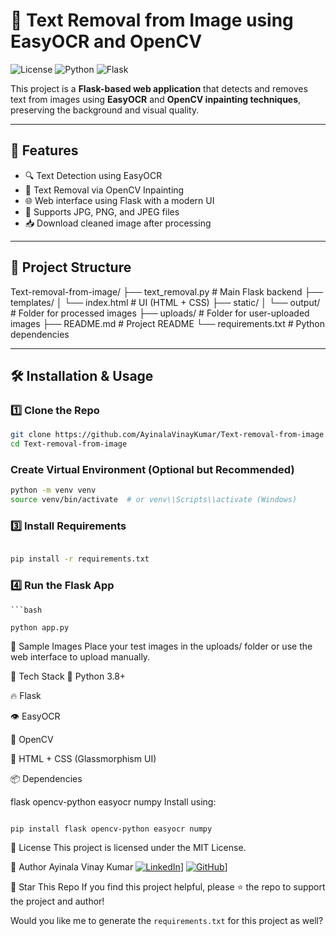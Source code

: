 # 🧼 Text Removal from Image using EasyOCR and OpenCV

![License](https://img.shields.io/badge/license-MIT-green.svg)
![Python](https://img.shields.io/badge/python-3.8+-blue.svg)
![Flask](https://img.shields.io/badge/flask-%5E2.0-lightgrey.svg)

This project is a **Flask-based web application** that detects and removes text from images using **EasyOCR** and **OpenCV inpainting techniques**, preserving the background and visual quality.

---

## 🚀 Features

- 🔍 Text Detection using EasyOCR
- 🧽 Text Removal via OpenCV Inpainting
- 🌐 Web interface using Flask with a modern UI
- 📸 Supports JPG, PNG, and JPEG files
- 📥 Download cleaned image after processing

---

## 📂 Project Structure

Text-removal-from-image/
├── text_removal.py # Main Flask backend
├── templates/
│ └── index.html # UI (HTML + CSS)
├── static/
│ └── output/ # Folder for processed images
├── uploads/ # Folder for user-uploaded images
├── README.md # Project README
└── requirements.txt # Python dependencies


---

## 🛠️ Installation & Usage

### 1️⃣ Clone the Repo

```bash
git clone https://github.com/AyinalaVinayKumar/Text-removal-from-image.git
cd Text-removal-from-image
```

### Create Virtual Environment (Optional but Recommended)

```bash
python -m venv venv
source venv/bin/activate  # or venv\\Scripts\\activate (Windows)
```
### 3️⃣ Install Requirements
```bash

pip install -r requirements.txt
```
### 4️⃣ Run the Flask App
```
```bash

python app.py
```

🧪 Sample Images
Place your test images in the uploads/ folder or use the web interface to upload manually.

🧰 Tech Stack
🐍 Python 3.8+

🔥 Flask

👁️ EasyOCR

🎨 OpenCV

💅 HTML + CSS (Glassmorphism UI)

📦 Dependencies

flask
opencv-python
easyocr
numpy
Install using:

```bash

pip install flask opencv-python easyocr numpy
```

📄 License
This project is licensed under the MIT License.

🙌 Author
Ayinala Vinay Kumar
[![LinkedIn](https://img.shields.io/badge/LinkedIn-blue?logo=linkedin&logoColor=white)](https://www.linkedin.com/in/vinay-kumar-ayinala/)]
[![GitHub](https://img.shields.io/badge/GitHub-black?logo=github&logoColor=white)](https://github.com/AyinalaVinayKumar)]


🌟 Star This Repo
If you find this project helpful, please ⭐ the repo to support the project and author!

Would you like me to generate the `requirements.txt` for this project as well?
